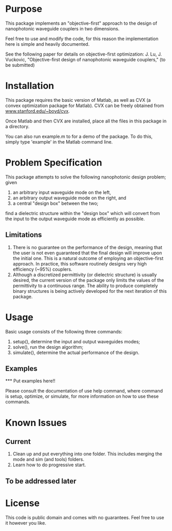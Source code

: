 Purpose
=======

This package implements an "objective-first" approach to
the design of nanophotonic waveguide couplers in two dimensions.

Feel free to use and modify the code, for this reason
the implementation here is simple and heavily documented.

See the following paper for details on objective-first optimization:
    J. Lu, J. Vuckovic, 
    "Objective-first design of nanophotonic waveguide couplers," 
    (to be submitted)


Installation
============

This package requires the basic version of Matlab,
as well as CVX (a convex optimization package for Matlab).
CVX can be freely obtained from www.stanford.edu/~boyd/cvx.

Once Matlab and then CVX are installed, 
place all the files in this package in a directory.

You can also run example.m to for a demo of the package.
To do this, simply type 'example' in the Matlab command line.


Problem Specification
=====================

This package attempts to solve the following nanophotonic design problem; given

1.  an arbitrary input waveguide mode on the left,
1.  an arbitrary output waveguide mode on the right, and
1.  a central "design box" between the two; 

find a dielectric structure within the "design box" which will convert from 
the input to the output waveguide mode as efficiently as possible.


Limitations
-----------

1.  There is no guarantee on the performance of the design, meaning that
    the user is not even guaranteed that the final design will improve upon
    the initial one.
    This is a natural outcome of employing an objective-first approach.
    In practice, this software routinely designs very high efficiency 
    (~95%) couplers.
1.  Although a discretized permittivity (or dielectric structure)
    is usually desired, the current version of the package only limits the
    values of the permittivity to a continuous range.
    The ability to produce completely binary structures is being actively
    developed for the next iteration of this package.


Usage
=====

Basic usage consists of the following three commands:

1.  setup(), determine the input and output waveguides modes;
1.  solve(), run the design algorithm;
1.  simulate(), determine the actual performance of the design.


Examples
--------

*** Put examples here!!

Please consult the documentation of use help command, 
where command is setup, optimize, or simulate, 
for more information on how to use these commands.


Known Issues
============

Current
-------

1.  Clean up and put everything into one folder. 
    This includes merging the mode and sim (and tools) folders.
1.  Learn how to do progressive start.

To be addressed later
---------------------


License
=======

This code is public domain and comes with no guarantees. 
Feel free to use it however you like.

